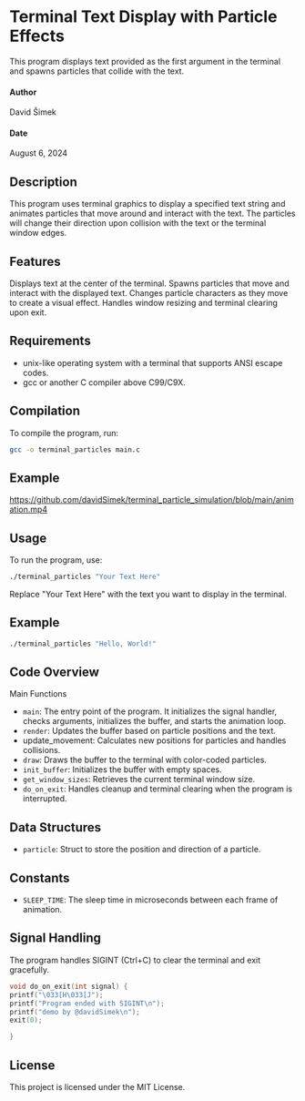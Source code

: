 # Terminal Text Display with Particle Effects

This program displays text provided as the first argument in the terminal and spawns particles that collide with the text.

#### Author
David Šimek

#### Date
August 6, 2024

## Description

This program uses terminal graphics to display a specified text string and animates particles that move around and interact with the text. The particles will change their direction upon collision with the text or the terminal window edges.

## Features
Displays text at the center of the terminal.
Spawns particles that move and interact with the displayed text.
Changes particle characters as they move to create a visual effect.
Handles window resizing and terminal clearing upon exit.

## Requirements
- unix-like operating system with a terminal that supports ANSI escape codes.
- gcc or another C compiler above C99/C9X.

## Compilation
To compile the program, run:
```bash
gcc -o terminal_particles main.c
```
## Example
https://github.com/davidSimek/terminal_particle_simulation/blob/main/animation.mp4
## Usage
To run the program, use:
```bash
./terminal_particles "Your Text Here"
```
Replace "Your Text Here" with the text you want to display in the terminal.
## Example
```bash
./terminal_particles "Hello, World!"
```
## Code Overview
Main Functions

- `main`: The entry point of the program. It initializes the signal handler, checks arguments, initializes the buffer, and starts the animation loop.
- `render`: Updates the buffer based on particle positions and the text.
- update_movement: Calculates new positions for particles and handles collisions.
- `draw`: Draws the buffer to the terminal with color-coded particles.
- `init_buffer`: Initializes the buffer with empty spaces.
- `get_window_sizes`: Retrieves the current terminal window size.
- `do_on_exit`: Handles cleanup and terminal clearing when the program is interrupted.

## Data Structures

- `particle`: Struct to store the position and direction of a particle.

## Constants

- `SLEEP_TIME`: The sleep time in microseconds between each frame of animation.

## Signal Handling

The program handles SIGINT (Ctrl+C) to clear the terminal and exit gracefully.
```c
void do_on_exit(int signal) {
printf("\033[H\033[J");
printf("Program ended with SIGINT\n");
printf("demo by @davidSimek\n");
exit(0);

}
```
## License
This project is licensed under the MIT License.
